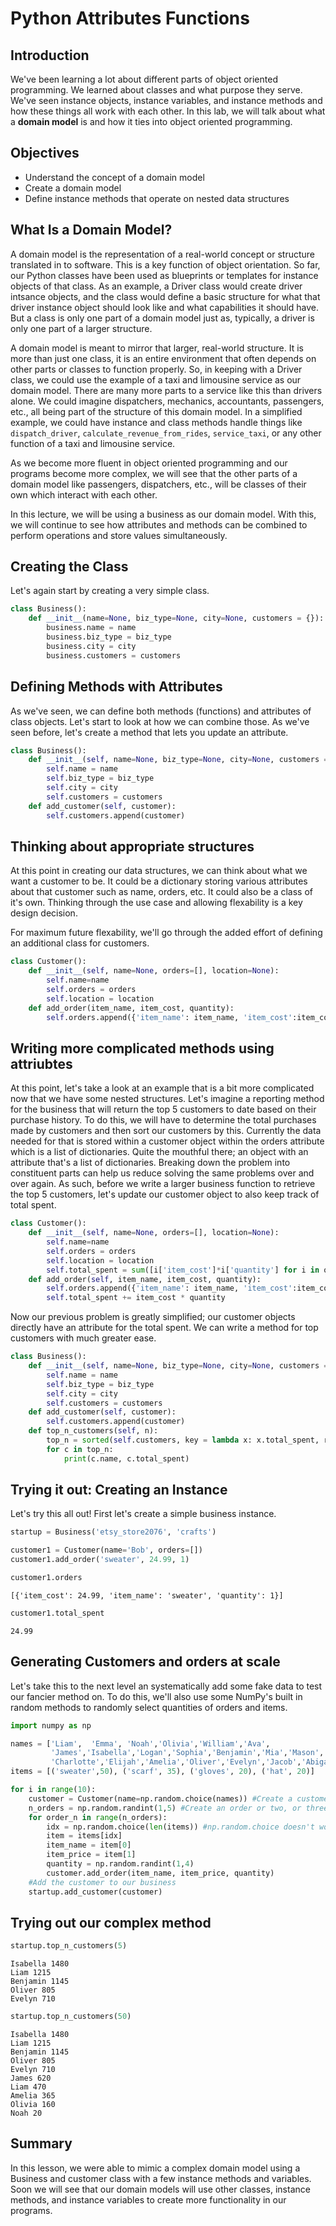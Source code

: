 
# Python Attributes Functions

## Introduction
We've been learning a lot about different parts of object oriented programming. We learned about classes and what purpose they serve. We've seen instance objects, instance variables, and instance methods and how these things all work with each other. In this lab, we will talk about what a **domain model** is and how it ties into object oriented programming.

## Objectives

* Understand the concept of a domain model
* Create a domain model
* Define instance methods that operate on nested data structures

## What Is a Domain Model?

A domain model is the representation of a real-world concept or structure translated in to software. This is a key function of object orientation. So far, our Python classes have been used as blueprints or templates for  instance objects of that class. As an example, a Driver class would create driver intsance objects, and the class would define a basic structure for what that driver instance object should look like and what capabilities it should have. But a class is only one part of a domain model just as, typically, a driver is only one part of a larger structure.

A domain model is meant to mirror that larger, real-world structure. It is more than just one class, it is an entire environment that often depends on other parts or classes to function properly. So, in keeping with a Driver class, we could use the example of a taxi and limousine service as our domain model. There are many more parts to a service like this than drivers alone. We could imagine dispatchers, mechanics, accountants, passengers, etc., all being part of the structure of this domain model. In a simplified example, we could have instance and class methods handle things like `dispatch_driver`, `calculate_revenue_from_rides`, `service_taxi`, or any other function of a taxi and limousine service.

As we become more fluent in object oriented programming and our programs become more complex, we will see that the other parts of a domain model like passengers, dispatchers, etc., will be classes of their own which interact with each other. 

In this lecture, we will be using a business as our domain model. With this, we will continue to see how attributes and methods can be combined to perform operations and store values simultaneously.

## Creating the Class

Let's again start by creating a very simple class.


```python
class Business():
    def __init__(name=None, biz_type=None, city=None, customers = {}):
        business.name = name
        business.biz_type = biz_type
        business.city = city
        business.customers = customers

```

## Defining Methods with Attributes

As we've seen, we can define both methods (functions) and attributes of class objects. Let's start to look at how we can combine those. As we've seen before, let's create a method that lets you update an attribute.


```python
class Business():
    def __init__(self, name=None, biz_type=None, city=None, customers = []):
        self.name = name
        self.biz_type = biz_type
        self.city = city
        self.customers = customers
    def add_customer(self, customer):
        self.customers.append(customer)
```

## Thinking about appropriate structures
At this point in creating our data structures, we can think about what we want a customer to be. It could be a dictionary storing various attributes about that customer such as name, orders, etc. It could also be a class of it's own. Thinking through the use case and allowing flexability is a key design decision.  

For maximum future flexability, we'll go through the added effort of defining an additional class for customers.


```python
class Customer():
    def __init__(self, name=None, orders=[], location=None):
        self.name=name
        self.orders = orders
        self.location = location
    def add_order(item_name, item_cost, quantity):
        self.orders.append({'item_name': item_name, 'item_cost':item_cost, 'quantity':quantity})
```

## Writing more complicated methods using attriubtes

At this point, let's take a look at an example that is a bit more complicated now that we have some nested structures. Let's imagine a reporting method for the business that will return the top 5 customers to date based on their purchase history. To do this, we will have to determine the total purchases made by customers and then sort our customers by this. Currently the data needed for that is stored within a customer object within the orders attribute which is a list of dictionaries. Quite the mouthful there; an object with an attribute that's a list of dictionaries. Breaking down the problem into constituent parts can help us reduce solving the same problems over and over again. As such, before we write a larger business function to retrieve the top 5 customers, let's update our customer object to also keep track of total spent.


```python
class Customer():
    def __init__(self, name=None, orders=[], location=None):
        self.name=name
        self.orders = orders
        self.location = location
        self.total_spent = sum([i['item_cost']*i['quantity'] for i in orders])
    def add_order(self, item_name, item_cost, quantity):
        self.orders.append({'item_name': item_name, 'item_cost':item_cost, 'quantity':quantity})
        self.total_spent += item_cost * quantity
```

Now our previous problem is greatly simplified; our customer objects directly have an attribute for the total spent. We can write a method for top customers with much greater ease.


```python
class Business():
    def __init__(self, name=None, biz_type=None, city=None, customers = []):
        self.name = name
        self.biz_type = biz_type
        self.city = city
        self.customers = customers
    def add_customer(self, customer):
        self.customers.append(customer)
    def top_n_customers(self, n):
        top_n = sorted(self.customers, key = lambda x: x.total_spent, reverse=True)[:n]
        for c in top_n:
            print(c.name, c.total_spent)
```

## Trying it out: Creating an Instance

Let's try this all out! First let's create a simple business instance.


```python
startup = Business('etsy_store2076', 'crafts')
```


```python
customer1 = Customer(name='Bob', orders=[])
customer1.add_order('sweater', 24.99, 1)
```


```python
customer1.orders
```




    [{'item_cost': 24.99, 'item_name': 'sweater', 'quantity': 1}]




```python
customer1.total_spent
```




    24.99



## Generating Customers and orders at scale

Let's take this to the next level an systematically add some fake data to test our fancier method on. To do this, we'll also use some NumPy's built in random methods to randomly select quantities of orders and items.


```python
import numpy as np
```


```python
names = ['Liam',  'Emma', 'Noah','Olivia','William','Ava',
         'James','Isabella','Logan','Sophia','Benjamin','Mia','Mason',
         'Charlotte','Elijah','Amelia','Oliver','Evelyn','Jacob','Abigail]']
items = [('sweater',50), ('scarf', 35), ('gloves', 20), ('hat', 20)]

for i in range(10):
    customer = Customer(name=np.random.choice(names)) #Create a customer
    n_orders = np.random.randint(1,5) #Create an order or two, or three, or four, or five!
    for order_n in range(n_orders):
        idx = np.random.choice(len(items)) #np.random.choice doesn't work with nested lists; workaround
        item = items[idx]
        item_name = item[0]
        item_price = item[1]
        quantity = np.random.randint(1,4)
        customer.add_order(item_name, item_price, quantity)
    #Add the customer to our business
    startup.add_customer(customer)
```

## Trying out our complex method


```python
startup.top_n_customers(5)
```

    Isabella 1480
    Liam 1215
    Benjamin 1145
    Oliver 805
    Evelyn 710



```python
startup.top_n_customers(50)
```

    Isabella 1480
    Liam 1215
    Benjamin 1145
    Oliver 805
    Evelyn 710
    James 620
    Liam 470
    Amelia 365
    Olivia 160
    Noah 20


## Summary
In this lesson, we were able to mimic a complex domain model using a Business and customer class with a few instance methods and variables. Soon we will see that our domain models will use other classes, instance methods, and instance variables to create more functionality in our programs.
